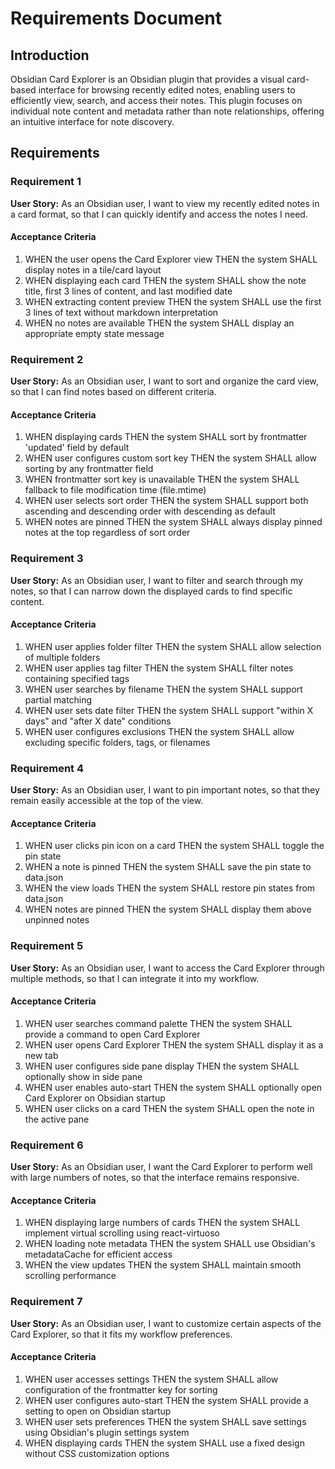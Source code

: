 # Requirements Document

## Introduction

Obsidian Card Explorer is an Obsidian plugin that provides a visual card-based interface for browsing recently edited notes, enabling users to efficiently view, search, and access their notes. This plugin focuses on individual note content and metadata rather than note relationships, offering an intuitive interface for note discovery.

## Requirements

### Requirement 1

**User Story:** As an Obsidian user, I want to view my recently edited notes in a card format, so that I can quickly identify and access the notes I need.

#### Acceptance Criteria

1. WHEN the user opens the Card Explorer view THEN the system SHALL display notes in a tile/card layout
2. WHEN displaying each card THEN the system SHALL show the note title, first 3 lines of content, and last modified date
3. WHEN extracting content preview THEN the system SHALL use the first 3 lines of text without markdown interpretation
4. WHEN no notes are available THEN the system SHALL display an appropriate empty state message

### Requirement 2

**User Story:** As an Obsidian user, I want to sort and organize the card view, so that I can find notes based on different criteria.

#### Acceptance Criteria

1. WHEN displaying cards THEN the system SHALL sort by frontmatter 'updated' field by default
2. WHEN user configures custom sort key THEN the system SHALL allow sorting by any frontmatter field
3. WHEN frontmatter sort key is unavailable THEN the system SHALL fallback to file modification time (file.mtime)
4. WHEN user selects sort order THEN the system SHALL support both ascending and descending order with descending as default
5. WHEN notes are pinned THEN the system SHALL always display pinned notes at the top regardless of sort order

### Requirement 3

**User Story:** As an Obsidian user, I want to filter and search through my notes, so that I can narrow down the displayed cards to find specific content.

#### Acceptance Criteria

1. WHEN user applies folder filter THEN the system SHALL allow selection of multiple folders
2. WHEN user applies tag filter THEN the system SHALL filter notes containing specified tags
3. WHEN user searches by filename THEN the system SHALL support partial matching
4. WHEN user sets date filter THEN the system SHALL support "within X days" and "after X date" conditions
5. WHEN user configures exclusions THEN the system SHALL allow excluding specific folders, tags, or filenames

### Requirement 4

**User Story:** As an Obsidian user, I want to pin important notes, so that they remain easily accessible at the top of the view.

#### Acceptance Criteria

1. WHEN user clicks pin icon on a card THEN the system SHALL toggle the pin state
2. WHEN a note is pinned THEN the system SHALL save the pin state to data.json
3. WHEN the view loads THEN the system SHALL restore pin states from data.json
4. WHEN notes are pinned THEN the system SHALL display them above unpinned notes

### Requirement 5

**User Story:** As an Obsidian user, I want to access the Card Explorer through multiple methods, so that I can integrate it into my workflow.

#### Acceptance Criteria

1. WHEN user searches command palette THEN the system SHALL provide a command to open Card Explorer
2. WHEN user opens Card Explorer THEN the system SHALL display it as a new tab
3. WHEN user configures side pane display THEN the system SHALL optionally show in side pane
4. WHEN user enables auto-start THEN the system SHALL optionally open Card Explorer on Obsidian startup
5. WHEN user clicks on a card THEN the system SHALL open the note in the active pane

### Requirement 6

**User Story:** As an Obsidian user, I want the Card Explorer to perform well with large numbers of notes, so that the interface remains responsive.

#### Acceptance Criteria

1. WHEN displaying large numbers of cards THEN the system SHALL implement virtual scrolling using react-virtuoso
2. WHEN loading note metadata THEN the system SHALL use Obsidian's metadataCache for efficient access
3. WHEN the view updates THEN the system SHALL maintain smooth scrolling performance

### Requirement 7

**User Story:** As an Obsidian user, I want to customize certain aspects of the Card Explorer, so that it fits my workflow preferences.

#### Acceptance Criteria

1. WHEN user accesses settings THEN the system SHALL allow configuration of the frontmatter key for sorting
2. WHEN user configures auto-start THEN the system SHALL provide a setting to open on Obsidian startup
3. WHEN user sets preferences THEN the system SHALL save settings using Obsidian's plugin settings system
4. WHEN displaying cards THEN the system SHALL use a fixed design without CSS customization options